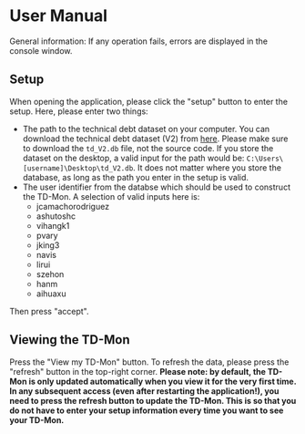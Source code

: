 # User Manual

General information: If any operation fails, errors are displayed in the console window.

## Setup
When opening the application, please click the "setup" button to enter the setup.
Here, please enter two things:
- The path to the technical debt dataset on your computer. You can download the technical debt dataset (V2) from [here](https://github.com/clowee/The-Technical-Debt-Dataset/releases/tag/2.0.1). Please make sure to download the `td_V2.db` file, not the source code. If you store the dataset on the desktop, a valid input for the path would be: `C:\Users\[username]\Desktop\td_V2.db`. It does not matter where you store the database, as long as the path you enter in the setup is valid.
- The user identifier from the databse which should be used to construct the TD-Mon. A selection of valid inputs here is:
	- jcamachorodriguez
	- ashutoshc
	- vihangk1
	- pvary
	- jking3
	- navis
	- lirui
	- szehon
	- hanm
	- aihuaxu

Then press "accept".

## Viewing the TD-Mon
Press the "View my TD-Mon" button. To refresh the data, please press the "refresh" button in the top-right corner. **Please note: by default, the TD-Mon is only updated automatically when you view it for the very first time. In any subsequent access (even after restarting the application!), you need to press the refresh button to update the TD-Mon. This is so that you do not have to enter your setup information every time you want to see your TD-Mon.**
